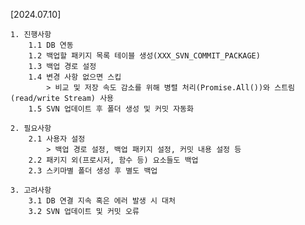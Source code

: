 [2024.07.10]

    1. 진행사항
        1.1 DB 연동
        1.2 백업할 패키지 목록 테이블 생성(XXX_SVN_COMMIT_PACKAGE)
        1.3 백업 경로 설정
        1.4 변경 사항 없으면 스킵
            > 비교 및 저장 속도 감소를 위해 병렬 처리(Promise.All())와 스트림(read/write Stream) 사용
        1.5 SVN 업데이트 후 폴더 생성 및 커밋 자동화
            
    2. 필요사항
        2.1 사용자 설정
            > 백업 경로 설정, 백업 패키지 설정, 커밋 내용 설정 등
        2.2 패키지 외(프로시저, 함수 등) 요소들도 백업
        2.3 스키마별 폴더 생성 후 별도 백업

    3. 고려사항
        3.1 DB 연결 지속 혹은 에러 발생 시 대처
        3.2 SVN 업데이트 및 커밋 오류
